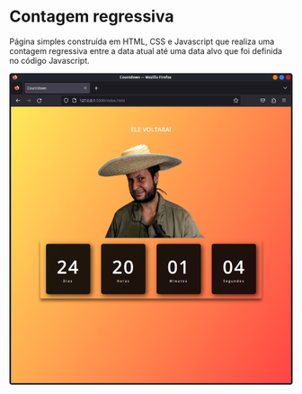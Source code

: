 # Contagem regressiva

Página simples construída em HTML, CSS e Javascript que realiza uma contagem regressiva entre a data atual até uma data alvo que foi definida no código Javascript.

![Alt text](img/PrintScreen.png)